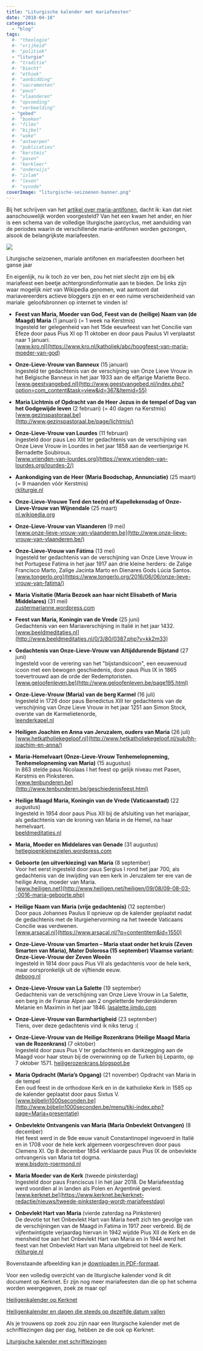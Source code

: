 ```yaml
---
title: "Liturgische kalender met mariafeesten"
date: "2018-04-18"
categories: 
  - "blog"
tags:
  #- "theologie"
  #- "vrijheid"
  #- "politiek"
  - "liturgie"
  #- "traditie"
  #- "biecht"
  #- "ethiek"
  #- "aanbidding"
  #- "sacramenten"
  #- "paus"
  #- "vlaanderen"
  #- "opvoeding"
  #- "verbeelding"
  - "gebed"
  #- "boeken"
  #- "films"
  #- "bijbel"
  #- "woke"
  #- "antwerpen"
  #- "publicaties"
  #- "kerstmis"
  #- "pasen"
  #- "kerkleer"
  #- "onderwijs"
  #- "islam"
  #- "leven"
  #- "synode"
coverImage: "liturgische-seizoenen-banner.png"
---
```


Bij het schrijven van het [artikel over maria-antifonen](/blog/heb-je-deze-week-al-mariaal-geantifoond/), dacht ik: kan dat niet aanschouwelijk worden voorgesteld? Van het een kwam het ander, en hier is een schema van de volledige liturgische jaarcyclus, met aanduiding van de periodes waarin de verschillende maria-antifonen worden gezongen, alsook de belangrijkste mariafeesten.

![](images/liturgische-seizoenen-1-700x406.png)

Liturgische seizoenen, mariale antifonen en mariafeesten doorheen het ganse jaar

En eigenlijk, nu ik toch zo ver ben, zou het niet slecht zijn om bij elk mariafeest een beetje achtergrondinformatie aan te bieden. De links zijn waar mogelijk _niet_ van Wikipedia genomen, wat aantoont dat mariavereerders actieve bloggers zijn en er een ruime verscheidenheid van mariale  geloofsbronnen op internet te vinden is!

- **Feest van Maria, Moeder van God, Feest van de (heilige) Naam van (de Maagd) Maria** (1 januari) (= 1 week na Kerstmis)  
    Ingesteld ter gelegenheid van het 15de eeuwfeest van het Concilie van Efeze door paus Pius XI op 11 oktober en door paus Paulus VI verplaatst naar 1 januari.  
    [www.kro.nl](https://www.kro.nl/katholiek/abc/hoogfeest-van-maria-moeder-van-god)  

- **Onze-Lieve-Vrouw van Banneux** (15 januari)  
    Ingesteld ter gedachtenis van de verschijning van Onze Lieve Vrouw in het Belgische Banneux in het jaar 1933 aan de elfjarige Mariette Beco.  
    [www.geestvangebed.nl](http://www.geestvangebed.nl/index.php?option=com_content&task=view&id=367&Itemid=55)

- **Maria Lichtmis of Opdracht van de Heer Jezus in de tempel of Dag van het Godgewijde leven** (2 februari) (= 40 dagen na Kerstmis)  
    [www.gezinspastoraal.be](http://www.gezinspastoraal.be/page/lichtmis/)

- **Onze-Lieve-Vrouw van Lourdes** (11 februari)  
    Ingesteld door paus Leo XIII ter gedachtenis van de verschijning van Onze Lieve Vrouw in Lourdes in het jaar 1858 aan de veertienjarige H. Bernadette Soubirous.  
    [www.vrienden-van-lourdes.org](https://www.vrienden-van-lourdes.org/lourdes-2/)

- **Aankondiging van de Heer (Maria Boodschap, Annunciatie)** (25 maart) (= 9 maanden vóór Kerstmis)  
    [rkliturgie.nl](https://rkliturgie.nl/kerkelijk-jaar-jaar-c/aankondiging-van-de-heer-maria-boodschap)

- **Onze-Lieve-Vrouwe Terd den tee(n) of Kapellekensdag of Onze-Lieve-Vrouw van Wijnendale** (25 maart)  
    [nl.wikipedia.org](https://nl.wikipedia.org/wiki/Onze-Lieve-Vrouwekapel_van_Wijnendale)

- **Onze-Lieve-Vrouw van Vlaanderen** (9 mei)  
    [www.onze-lieve-vrouw-van-vlaanderen.be](http://www.onze-lieve-vrouw-van-vlaanderen.be/)

- **Onze-Lieve-Vrouw van Fátima** (13 mei)  
    Ingesteld ter gedachtenis van de verschijning van Onze Lieve Vrouw in het Portugese Fatima in het jaar 1917 aan drie kleine herders: de Zalige Francisco Marto, Zalige Jacinta Marto en Dienares Gods Lúcia Santos.  
    [www.tongerlo.org](https://www.tongerlo.org/2016/06/06/onze-lieve-vrouw-van-fatima/)

- **Maria Visitatie (Maria Bezoek aan haar nicht Elisabeth of Maria Middelares)** (31 mei)  
    [zustermarianne.wordpress.com](https://zustermarianne.wordpress.com/tag/maria-visitatie/)

- **Feest van Maria, Koningin van de Vrede** (25 juni)  
    Gedachtenis van een Mariaverschijning in Italië in het jaar 1432. 
    [www.beeldmeditaties.nl](http://www.beeldmeditaties.nl/0/3/80/0387.php?v=kk2m33)

- **Gedachtenis van Onze-Lieve-Vrouw van Altijddurende Bijstand** (27 juni)  
    Ingesteld voor de verering van het "bijstandsicoon", een eeuwenoud icoon met een bewogen geschiedenis, door paus Pius IX in 1865 toevertrouwd aan de orde der Redemptoristen.  
    [www.geloofenleven.be](http://www.geloofenleven.be/page195.html)

- **Onze-Lieve-Vrouw (Maria) van de berg Karmel** (16 juli)  
    Ingesteld in 1726 door paus Benedictus XIII ter gedachtenis van de verschijning van Onze Lieve Vrouw in het jaar 1251 aan Simon Stock, overste van de Karmelietenorde,  
    [leenderkapel.nl](http://leenderkapel.nl/page.php?pageID=120)

- **Heiligen Joachim en Anna van Jeruzalem, ouders van Maria** (26 juli)  
    [www.hetkatholiekegeloof.nl](http://www.hetkatholiekegeloof.nl/sub/hh-joachim-en-anna/)

- **Maria-Hemelvaart (Onze-Lieve-Vrouw Tenhemelopneming, Tenhemelopneming van Maria)** (15 augustus)  
    In 863 stelde paus Nicolaas I het feest op gelijk niveau met Pasen, Kerstmis en Pinksteren.  
    [www.tenbunderen.be](http://www.tenbunderen.be/geschiedenisfeest.html)

- **Heilige Maagd Maria, Koningin van de Vrede (Vaticaanstad)** (22 augustus)  
    Ingesteld in 1954 door paus Pius XII bij de afsluiting van het mariajaar, als gedachtenis van de kroning van Maria in de Hemel, na haar hemelvaart.  
    [beeldmeditaties.nl](http://beeldmeditaties.nl/0/3/80/0387.php)

- **Maria, Moeder en Middelares van Genade** (31 augustus)  
    [hetlegioenkleinezielen.wordpress.com](https://hetlegioenkleinezielen.wordpress.com/2016/06/22/maria-middelares-en-mede-verlosseres/)

- **Geboorte (en uitverkiezing) van Maria** (8 september)  
    Voor het eerst ingesteld door paus Sergius I rond het jaar 700, als gedachtenis van de inwijding van een kerk in Jeruzalem ter ere van de heilige Anna, moeder van Maria.  
    [www.heiligen.net](http://www.heiligen.net/heiligen/09/08/09-08-03--0016-maria-geboorte.php)

- **Heilige Naam van Maria (vrije gedachtenis)** (12 september)  
    Door paus Johannes Paulus II opnieuw op de kalender geplaatst nadat de gedachtenis met de liturgiehervorming na het tweede Vaticaans Concilie was verdwenen.  
    [www.arsacal.nl](https://www.arsacal.nl/?p=contentitem&id=1550)

- **Onze-Lieve-Vrouw van Smarten – Maria staat onder het kruis (Zeven Smarten van Maria), Mater Dolorosa (15 september) Vlaamse variant: Onze-Lieve-Vrouw der Zeven Weeën**  
    Ingesteld in 1814 door paus Pius VII als gedachtenis voor de hele kerk, maar oorspronkelijk uit de vijftiende eeuw.  
    [deboog.nl](https://www.deboog.nl/Onze-Lieve-Vrouw-van-smarten.html)

- **Onze-Lieve-Vrouw van La Salette** (19 september)  
    Gedachtenis van de verschijning van Onze Lieve Vrouw in La Salette, een berg in de Franse Alpen aan 2 ongeletterde herderskinderen Melanie en Maximin in het jaar 1846. 
    [lasalette.jimdo.com](https://lasalette.jimdo.com/)

- **Onze-Lieve-Vrouw van Barmhartigheid** (23 september)  
    Tiens, over deze gedachtenis vind ik niks terug :(

- **Onze-Lieve-Vrouw van de Heilige Rozenkrans (Heilige Maagd Maria van de Rozenkrans)** (7 oktober)  
    Ingesteld door paus Pius V ter gedachtenis en dankzegging aan de Maagd voor haar steun bij de overwinning op de Turken bij Lepanto, op 7 oktober 1571. 
    [heiligerozenkrans.blogspot.be](http://heiligerozenkrans.blogspot.be/2016/10/de-rozenkrans-en-de-zeeslag-van-lepanto.html)

- **Maria Opdracht (Maria’s Opgang)** (21 november) Opdracht van Maria in de tempel  
    Een oud feest in de orthodoxe Kerk en in de katholieke Kerk in 1585 op de kalender geplaatst door paus Sixtus V.  
    [www.bijbelin1000seconden.be](http://www.bijbelin1000seconden.be/menu/tiki-index.php?page=Maria+presentatie)

- **Onbevlekte Ontvangenis van Maria (Maria Onbevlekt Ontvangen)** (8 december)  
    Het feest werd in de 9de eeuw vanuit Constantinopel ingevoerd in Italië en in 1708 voor de hele kerk algemeen voorgeschreven door paus Clemens XI. Op 8 december 1854 verklaarde paus Pius IX de onbevlekte ontvangenis van Maria tot dogma.  
    www.bisdom-roermond.nl

- **Maria Moeder van de Kerk** (tweede pinksterdag)  
    Ingesteld door paus Franciscus I in het jaar 2018. De Mariafeestdag werd voordien al in landen als Polen en Argentinië gevierd.  
    [www.kerknet.be](https://www.kerknet.be/kerknet-redactie/nieuws/tweede-pinksterdag-wordt-mariafeestdag)

- **Onbevlekt Hart van Maria** (vierde zaterdag na Pinksteren)  
    De devotie tot het Onbevlekt Hart van Maria heeft zich ten gevolge van de verschijningen van de Maagd in Fatima in 1917 zeer verbreid. Bij de vijfentwintigste verjaardag hiervan in 1942 wijdde Pius XII de Kerk en de mensheid toe aan het Onbevlekt Hart van Maria en in 1944 werd het feest van het Onbevlekt Hart van Maria uitgebreid tot heel de Kerk.  
    [rkliturgie.nl](https://rkliturgie.nl/kerkelijk-jaar-jaar-c/gedachtenis-van-het-onbevlekt-hart-van-maria)

Bovenstaande afbeelding kan je [downloaden in PDF-formaat](https://storage.googleapis.com/geloven-leren/printerboekjes/liturgische-seizoenen.pdf).

Voor een volledig overzicht van de liturgische kalender vond ik dit document op Kerknet. Er zijn nog meer mariafeesten dan die op het schema worden weergegeven, zoek ze maar op!

[Heiligenkalender op Kerknet](https://www.kerknet.be/sites/default/files/Heiligenkalender%20%26%20dagen%20en%20periodes%20die%20steeds%20op%20dezelfde%20datums%20vallen.pdf)

[Heiligenkalender en dagen die steeds op dezelfde datum vallen](https://docs.google.com/document/d/1NBxLfSoyyLiF7szXxk5pn0ebGNLu_fBkYOqHqqT0cm8/edit)

Als je trouwens op zoek zou zijn naar een liturgische kalender met de schriftlezingen dag per dag, hebben ze die ook op Kerknet:

[Liturgische kalender met schriftlezingen](https://www.kerknet.be/iclz/artikel/liturgische-kalender?utm_source=dlvr.it&utm_medium=twitter)
